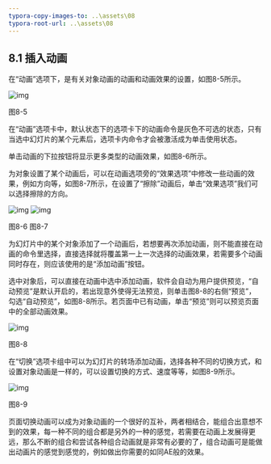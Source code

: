 ```yaml
---
typora-copy-images-to: ..\assets\08
typora-root-url: ..\assets\08
---
```


## **8.1**  **插入动画**

在“动画”选项下，是有关对象动画的动画和动画效果的设置，如图8-5所示。

![img](/../../第八章活灵活现.files/image005.png)

图8-5

在“动画”选项卡中，默认状态下的选项卡下的动画命令是灰色不可选的状态，只有当选中幻灯片的某个元素后，选项卡内命令才会被激活成为单击使用状态。

单击动画的下拉按钮将显示更多类型的动画效果，如图8-6所示。

为对象设置了某个动画后，可以在动画选项旁的“效果选项”中修改一些动画的效果，例如方向等，如图8-7所示，在设置了“擦除”动画后，单击“效果选项”我们可以选择擦除的方向。

![img](/../../第八章活灵活现.files/image006.jpg)       ![img](/../../第八章活灵活现.files/image007.png)

图8-6                              图8-7        

为幻灯片中的某个对象添加了一个动画后，若想要再次添加动画，则不能直接在动画的命令里选择，直接选择就将覆盖第一上一次选择的动画效果，若需要多个动画同时存在，则应该使用的是“添加动画”按钮。

选中对象后，可以直接在动画中选中添加动画，软件会自动为用户提供预览，“自动预览”是默认开启的，若出现意外使得无法预览，则单击图8-8的右侧“预览”，勾选“自动预览”，如图8-8所示。若页面中已有动画，单击“预览”则可以预览页面中的全部动画效果。

![img](/../../第八章活灵活现.files/image008.png)

图8-8

在“切换”选项卡组中可以为幻灯片的转场添加动画，选择各种不同的切换方式，和设置对象动画是一样的，可以设置切换的方式、速度等等，如图8-9所示。

![img](/../../第八章活灵活现.files/image009.png)

图8-9

页面切换动画可以成为对象动画的一个很好的互补，两者相结合，能组合出意想不到的效果，每一种不同的组合都是另外的一种的感觉，若需要在动画上发展得更远，那么不断的组合和尝试各种组合动画就是非常有必要的了，组合动画可是能做出动画片的感觉到感觉的，例如做出你需要的如同AE般的效果。